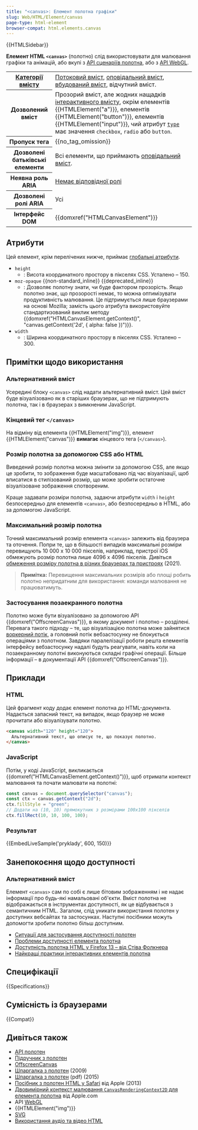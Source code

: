 ```yaml
---
title: "<canvas>: Елемент полотна графіки"
slug: Web/HTML/Element/canvas
page-type: html-element
browser-compat: html.elements.canvas
---
```


{{HTMLSidebar}}

**Елемент HTML `<canvas>`** (полотно) слід використовувати для малювання графіки та анімацій, або вкупі з [API сценаріїв полотна](/uk/docs/Web/API/Canvas_API), або з [API WebGL](/uk/docs/Web/API/WebGL_API).

<table class="properties">
  <tbody>
    <tr>
      <th scope="row">
        <a href="/uk/docs/Web/HTML/Content_categories"
          >Категорії вмісту</a
        >
      </th>
      <td>
        <a href="/uk/docs/Web/HTML/Content_categories#potokovyi-vmist"
          >Потоковий вміст</a
        >,
        <a href="/uk/docs/Web/HTML/Content_categories#opovidalnyi-vmist"
          >оповідальний вміст</a
        >,
        <a href="/uk/docs/Web/HTML/Content_categories#vbudovanyi-vmist"
          >вбудований вміст</a
        >, відчутний вміст.
      </td>
    </tr>
    <tr>
      <th scope="row">Дозволений вміст</th>
      <td>
        Прозорий вміст, але жодних нащадків
        <a
          href="/uk/docs/Web/HTML/Content_categories#interaktyvnyi-vmist"
          >інтерактивного вмісту</a
        >, окрім елементів {{HTMLElement("a")}},
        елементів {{HTMLElement("button")}},
        елементів {{HTMLElement("input")}}, чий атрибут
        <a href="/uk/docs/Web/HTML/Element/input#type-typ"><code>type</code></a> має значення
        <code>checkbox</code>, <code>radio</code> або <code>button</code>.
      </td>
    </tr>
    <tr>
      <th scope="row">Пропуск тега</th>
      <td>{{no_tag_omission}}</td>
    </tr>
    <tr>
      <th scope="row">Дозволені батьківські елементи</th>
      <td>
        Всі елементи, що приймають
        <a href="/uk/docs/Web/HTML/Content_categories#opovidalnyi-vmist"
          >оповідальний вміст</a
        >.
      </td>
    </tr>
    <tr>
      <th scope="row">Неявна роль ARIA</th>
      <td>
        <a href="https://www.w3.org/TR/html-aria/#dfn-no-corresponding-role"
          >Немає відповідної ролі</a
        >
      </td>
    </tr>
    <tr>
      <th scope="row">Дозволені ролі ARIA</th>
      <td>Усі</td>
    </tr>
    <tr>
      <th scope="row">Інтерфейс DOM</th>
      <td>{{domxref("HTMLCanvasElement")}}</td>
    </tr>
  </tbody>
</table>

## Атрибути

Цей елемент, крім перелічених нижче, приймає [глобальні атрибути](/uk/docs/Web/HTML/Global_attributes).

- `height`
  - : Висота координатного простору в пікселях CSS. Усталено – 150.
- `moz-opaque` {{non-standard_inline}} {{deprecated_inline}}
  - : Дозволяє полотну знати, чи буде фактором прозорість. Якщо полотно знає, що прозорості немає, то можна оптимізувати продуктивність малювання. Це підтримується лише браузерами на основі Mozilla; замість цього атрибута використовуйте стандартизований виклик методу {{domxref("HTMLCanvasElement.getContext()", "canvas.getContext('2d', { alpha: false })")}}.
- `width`
  - : Ширина координатного простору в пікселях CSS. Усталено – 300.

## Примітки щодо використання

### Альтернативний вміст

Усередині блоку `<canvas>` слід надати альтернативний вміст. Цей вміст буде візуалізовано як в старіших браузерах, що не підтримують полотна, так і в браузерах з вимкненим JavaScript.

### Кінцевий тег `</canvas>`

На відміну від елемента {{HTMLElement("img")}}, елемент {{HTMLElement("canvas")}} **вимагає** кінцевого тега (`</canvas>`).

### Розмір полотна за допомогою CSS або HTML

Виведений розмір полотна можна змінити за допомогою CSS, але якщо це зробити, то зображення буде масштабовано під час візуалізації, щоб вписатися в стилізований розмір, що може зробити остаточне візуалізоване зображення спотвореним.

Краще задавати розміри полотна, задаючи атрибути `width` і `height` безпосередньо для елементів `<canvas>`, або безпосередньо в HTML, або за допомогою JavaScript.

### Максимальний розмір полотна

Точний максимальний розмір елемента `<canvas>` залежить від браузера та оточення. Попри те, що в більшості випадків максимальні розміри перевищують 10 000 x 10 000 пікселів, наприклад, пристрої iOS обмежують розмір полотна лише 4096 x 4096 пікселів. Дивіться [обмеження розміру полотна в різних браузерах та пристроях](https://github.com/jhildenbiddle/canvas-size#test-results) (2021).

> **Примітка:** Перевищення максимальних розмірів або площі робить полотно непридатним для використання: команди малювання не працюватимуть.

### Застосування позаекранного полотна

Полотно може бути візуалізовано за допомогою API {{domxref("OffscreenCanvas")}}, в якому документ і полотно – розділені.
Перевага такого підходу – те, що візуалізацією полотна може зайнятися [воркерний потік](/uk/docs/Web/API/Web_Workers_API/Using_web_workers), а головний потік вебзастосунку не блокується операціями з полотном.
Завдяки паралелізації роботи решта елементів інтерфейсу вебзастосунку надалі будуть реагувати, навіть коли на позаекранному полотні виконуються складні графічні операції.
Більше інформації – в документації API {{domxref("OffscreenCanvas")}}.

## Приклади

### HTML

Цей фрагмент коду додає елемент полотна до HTML-документа. Надається запасний текст, на випадок, якщо браузер не може прочитати або візуалізувати полотно.

```html
<canvas width="120" height="120">
  Альтернативний текст, що описує те, що показує полотно.
</canvas>
```

### JavaScript

Потім, у коді JavaScript, викликається {{domxref("HTMLCanvasElement.getContext()")}}, щоб отримати контекст малювання та почати малювати на полотні:

```js
const canvas = document.querySelector("canvas");
const ctx = canvas.getContext("2d");
ctx.fillStyle = "green";
// Додати на (10, 10) прямокутник з розмірами 100x100 пікселів
ctx.fillRect(10, 10, 100, 100);
```

### Результат

{{EmbedLiveSample('pryklady', 600, 150)}}

## Занепокоєння щодо доступності

### Альтернативний вміст

Елемент `<canvas>` сам по собі є лише бітовим зображенням і не надає інформації про будь-які намальовані об'єкти. Вміст полотна не відображається в інструментах доступності, як це відбувається з семантичним HTML. Загалом, слід уникати використання полотен у доступних вебсайтах та застосунках. Наступні посібники можуть допомогти зробити полотно більш доступним.

- [Ситуації для застосування доступності полотен](https://www.w3.org/WAI/PF/HTML/wiki/Canvas_Accessibility_Use_Cases)
- [Проблеми доступності елемента полотна](https://www.w3.org/html/wg/wiki/AddedElementCanvas)
- [Доступність полотна HTML у Firefox 13 – від Стіва Фолкнера](https://www.tpgi.com/html5-canvas-accessibility-in-firefox-13/)
- [Найкращі практики інтерактивних елементів полотна](https://html.spec.whatwg.org/multipage/scripting.html#best-practices)

## Специфікації

{{Specifications}}

## Сумісність із браузерами

{{Compat}}

## Дивіться також

- [API полотен](/uk/docs/Web/API/Canvas_API)
- [Підручник з полотен](/uk/docs/Web/API/Canvas_API/Tutorial)
- [OffscreenCanvas](/uk/docs/Web/API/OffscreenCanvas)
- [Шпаргалка з полотен](https://simon.html5.org/dump/html5-canvas-cheat-sheet.html) (2009)
- [Шпаргалка з полотен](https://websitesetup.org/wp-content/uploads/2015/11/Infopgraphic-CanvasCheatSheet-Final2.pdf) (pdf) (2015)
- [Посібник з полотен HTML у Safari](https://developer.apple.com/library/archive/documentation/AudioVideo/Conceptual/HTML-canvas-guide/Introduction/Introduction.html) від Apple (2013)
- [Двовимірний контекст малювання `CanvasRenderingContext2D` для елемента полотна](https://developer.apple.com/documentation/webkitjs/canvasrenderingcontext2d) від Apple.com
- API [WebGL](/uk/docs/Web/API/WebGL_API)
- {{HTMLElement("img")}}
- [SVG](/uk/docs/Web/SVG)
- [Використання аудіо та відео HTML](/uk/docs/Learn/HTML/Multimedia_and_embedding/Video_and_audio_content)
